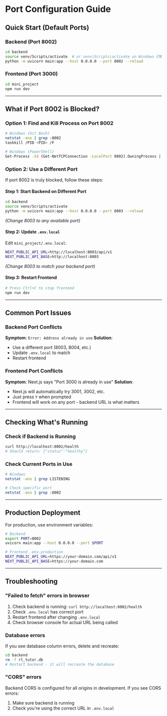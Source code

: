 # Port Configuration Guide

## Quick Start (Default Ports)

### Backend (Port 8002)
```bash
cd backend
source venv/Scripts/activate  # or venv\Scripts\activate on Windows CMD
python -m uvicorn main:app --host 0.0.0.0 --port 8002 --reload
```

### Frontend (Port 3000)
```bash
cd mini_project
npm run dev
```

---

## What if Port 8002 is Blocked?

### Option 1: Find and Kill Process on Port 8002
```bash
# Windows (Git Bash)
netstat -ano | grep :8002
taskkill /PID <PID> /F

# Windows (PowerShell)
Get-Process -Id (Get-NetTCPConnection -LocalPort 8002).OwningProcess | Stop-Process -Force
```

### Option 2: Use a Different Port

If port 8002 is truly blocked, follow these steps:

#### Step 1: Start Backend on Different Port
```bash
cd backend
source venv/Scripts/activate
python -m uvicorn main:app --host 0.0.0.0 --port 8003 --reload
```
*(Change 8003 to any available port)*

#### Step 2: Update `.env.local`
Edit `mini_project/.env.local`:
```bash
NEXT_PUBLIC_API_URL=http://localhost:8003/api/v1
NEXT_PUBLIC_API_BASE=http://localhost:8003
```
*(Change 8003 to match your backend port)*

#### Step 3: Restart Frontend
```bash
# Press Ctrl+C to stop frontend
npm run dev
```

---

## Common Port Issues

### Backend Port Conflicts
**Symptom**: `Error: Address already in use`
**Solution**: 
- Use a different port (8003, 8004, etc.)
- Update `.env.local` to match
- Restart frontend

### Frontend Port Conflicts
**Symptom**: Next.js says "Port 3000 is already in use"
**Solution**: 
- Next.js will automatically try 3001, 3002, etc.
- Just press `Y` when prompted
- Frontend will work on any port - backend URL is what matters

---

## Checking What's Running

### Check if Backend is Running
```bash
curl http://localhost:8002/health
# Should return: {"status":"healthy"}
```

### Check Current Ports in Use
```bash
# Windows
netstat -ano | grep LISTENING

# Check specific port
netstat -ano | grep :8002
```

---

## Production Deployment

For production, use environment variables:
```bash
# Backend
export PORT=8002
uvicorn main:app --host 0.0.0.0 --port $PORT

# Frontend .env.production
NEXT_PUBLIC_API_URL=https://your-domain.com/api/v1
NEXT_PUBLIC_API_BASE=https://your-domain.com
```

---

## Troubleshooting

### "Failed to fetch" errors in browser
1. Check backend is running: `curl http://localhost:8002/health`
2. Check `.env.local` has correct port
3. Restart frontend after changing `.env.local`
4. Check browser console for actual URL being called

### Database errors
If you see database column errors, delete and recreate:
```bash
cd backend
rm -f rl_tutor.db
# Restart backend - it will recreate the database
```

### "CORS" errors
Backend CORS is configured for all origins in development. If you see CORS errors:
1. Make sure backend is running
2. Check you're using the correct URL in `.env.local`

